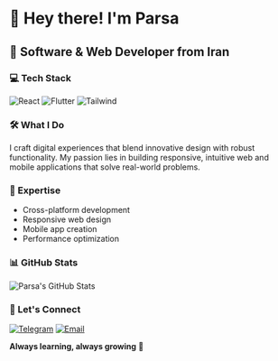 # 👋 Hey there! I'm Parsa

## 🚀 Software & Web Developer from Iran

### 💻 Tech Stack
![React](https://img.shields.io/badge/React-20232A?style=for-the-badge&logo=react&logoColor=61DAFB)
![Flutter](https://img.shields.io/badge/Flutter-02569B?style=for-the-badge&logo=flutter&logoColor=white)
![Tailwind](https://img.shields.io/badge/Tailwind_CSS-38B2AC?style=for-the-badge&logo=tailwind-css&logoColor=white)

### 🛠️ What I Do
I craft digital experiences that blend innovative design with robust functionality. My passion lies in building responsive, intuitive web and mobile applications that solve real-world problems.

### 🌟 Expertise
- Cross-platform development
- Responsive web design
- Mobile app creation
- Performance optimization

### 📊 GitHub Stats
![Parsa's GitHub Stats](https://github-readme-stats.vercel.app/api?username=yourgithubusername&show_icons=true&theme=radical)

### 🤝 Let's Connect
[![Telegram](https://img.shields.io/badge/telegram-32A9E1?style=for-the-badge&logo=linkedin&logoColor=white)](t.me/@Parsa_Shaabani)
[![Email](https://img.shields.io/badge/Email-D14836?style=for-the-badge&logo=gmail&logoColor=white)](mailto:parsashaabani3@gmail.com)

**Always learning, always growing** 🌱
